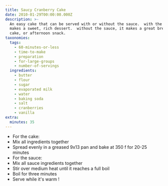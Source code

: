 ```yaml
---
title: Saucy Cranberry Cake
date: 2010-01-29T00:00:00.000Z
description: >-
  An easy cake that can be served with or without the sauce.  with the sauce it
  makes a sweet, rich dessert.  without the sauce, it makes a great breakfast
  cake, or afternoon snack.
taxonomies:
  tags:
    - 60-minutes-or-less
    - time-to-make
    - preparation
    - for-large-groups
    - number-of-servings
  ingredients:
    - butter
    - flour
    - sugar
    - evaporated milk
    - water
    - baking soda
    - salt
    - cranberries
    - vanilla
extra:
  minutes: 35
---
```

 - For the cake:
 - Mix all ingredients together
 - Spread evenly in a greased 9x13 pan and bake at 350 f for 20-25 minutes
 - For the sauce:
 - Mix all sauce ingredients together
 - Stir over medium heat until it reaches a full boil
 - Boil for three minutes
 - Serve while it's warm !
